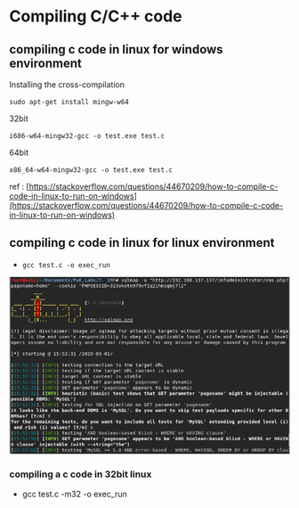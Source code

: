 # Compiling C/C++ code

## compiling c code in linux for windows environment

Installing the cross-compilation

```text
sudo apt-get install mingw-w64
```

32bit

```text
i686-w64-mingw32-gcc -o test.exe test.c
```

64bit

```text
x86_64-w64-mingw32-gcc -o test.exe test.c
```

ref : [https://stackoverflow.com/questions/44670209/how-to-compile-c-code-in-linux-to-run-on-windows](https://stackoverflow.com/questions/44670209/how-to-compile-c-code-in-linux-to-run-on-windows)

## compiling c code in linux for linux environment

* `gcc test.c -o exec_run`

![](../.gitbook/assets/image.png)

### compiling a c code in 32bit linux

* gcc test.c -m32 -o exec\_run

